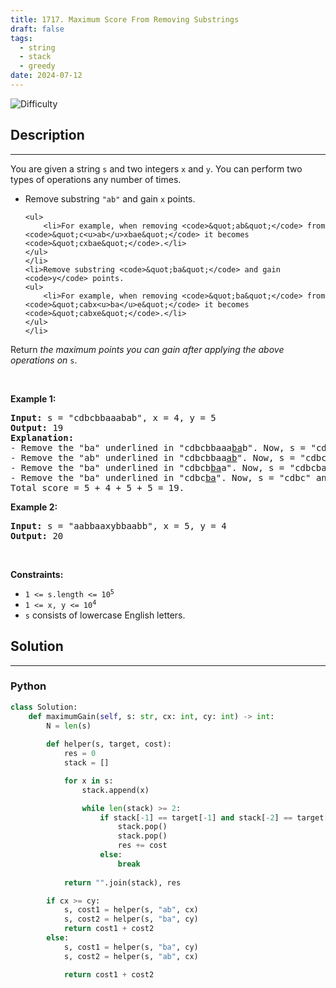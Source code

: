 ```yaml
---
title: 1717. Maximum Score From Removing Substrings
draft: false
tags: 
  - string
  - stack
  - greedy
date: 2024-07-12
---
```


![Difficulty](https://img.shields.io/badge/Difficulty-Medium-blue.svg)

## Description

---
<p>You are given a string <code>s</code> and two integers <code>x</code> and <code>y</code>. You can perform two types of operations any number of times.</p>

<ul>
	<li>Remove substring <code>&quot;ab&quot;</code> and gain <code>x</code> points.

	<ul>
		<li>For example, when removing <code>&quot;ab&quot;</code> from <code>&quot;c<u>ab</u>xbae&quot;</code> it becomes <code>&quot;cxbae&quot;</code>.</li>
	</ul>
	</li>
	<li>Remove substring <code>&quot;ba&quot;</code> and gain <code>y</code> points.
	<ul>
		<li>For example, when removing <code>&quot;ba&quot;</code> from <code>&quot;cabx<u>ba</u>e&quot;</code> it becomes <code>&quot;cabxe&quot;</code>.</li>
	</ul>
	</li>
</ul>

<p>Return <em>the maximum points you can gain after applying the above operations on</em> <code>s</code>.</p>

<p>&nbsp;</p>
<p><strong class="example">Example 1:</strong></p>

<pre>
<strong>Input:</strong> s = &quot;cdbcbbaaabab&quot;, x = 4, y = 5
<strong>Output:</strong> 19
<strong>Explanation:</strong>
- Remove the &quot;ba&quot; underlined in &quot;cdbcbbaaa<u>ba</u>b&quot;. Now, s = &quot;cdbcbbaaab&quot; and 5 points are added to the score.
- Remove the &quot;ab&quot; underlined in &quot;cdbcbbaa<u>ab</u>&quot;. Now, s = &quot;cdbcbbaa&quot; and 4 points are added to the score.
- Remove the &quot;ba&quot; underlined in &quot;cdbcb<u>ba</u>a&quot;. Now, s = &quot;cdbcba&quot; and 5 points are added to the score.
- Remove the &quot;ba&quot; underlined in &quot;cdbc<u>ba</u>&quot;. Now, s = &quot;cdbc&quot; and 5 points are added to the score.
Total score = 5 + 4 + 5 + 5 = 19.</pre>

<p><strong class="example">Example 2:</strong></p>

<pre>
<strong>Input:</strong> s = &quot;aabbaaxybbaabb&quot;, x = 5, y = 4
<strong>Output:</strong> 20
</pre>

<p>&nbsp;</p>
<p><strong>Constraints:</strong></p>

<ul>
	<li><code>1 &lt;= s.length &lt;= 10<sup>5</sup></code></li>
	<li><code>1 &lt;= x, y &lt;= 10<sup>4</sup></code></li>
	<li><code>s</code> consists of lowercase English letters.</li>
</ul>


## Solution

---
### Python
``` py title='maximum-score-from-removing-substrings'
class Solution:
    def maximumGain(self, s: str, cx: int, cy: int) -> int:
        N = len(s)
        
        def helper(s, target, cost):
            res = 0
            stack = []

            for x in s:
                stack.append(x)

                while len(stack) >= 2:
                    if stack[-1] == target[-1] and stack[-2] == target[-2]:
                        stack.pop()
                        stack.pop()
                        res += cost
                    else:
                        break
            
            return "".join(stack), res

        if cx >= cy:
            s, cost1 = helper(s, "ab", cx)
            s, cost2 = helper(s, "ba", cy)
            return cost1 + cost2
        else:
            s, cost1 = helper(s, "ba", cy)
            s, cost2 = helper(s, "ab", cx)

            return cost1 + cost2

```

